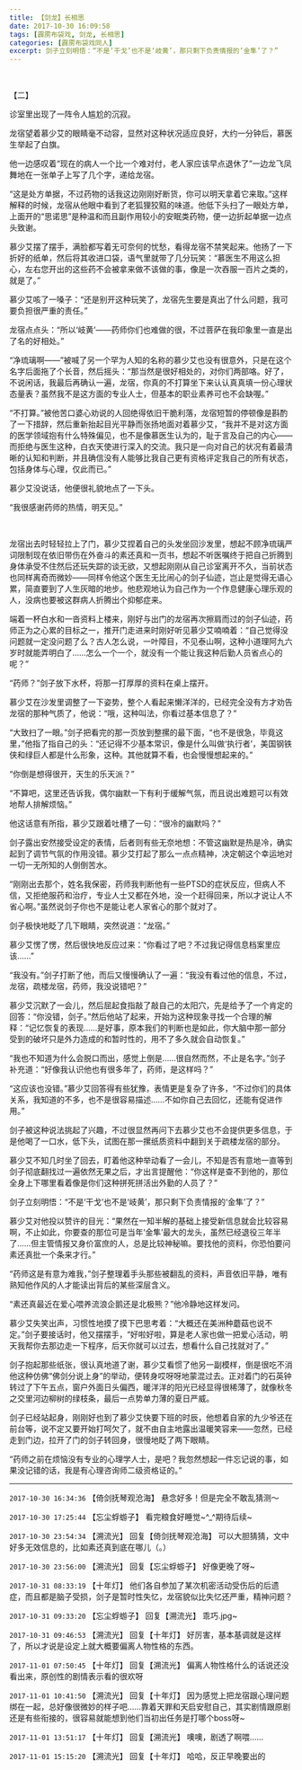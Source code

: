 ```yaml
---
title: 【剑龙】长相思
date: 2017-10-30 16:09:58
tags: [霹雳布袋戏, 剑龙, 长相思]
categories: [霹雳布袋戏同人]
excerpt: 剑子立刻明悟：“不是‘干戈’也不是‘岐黄’，那只剩下负责情报的‘金隼’了？”
---
```


<p dir="ltr"  ><br /></p> 
<p dir="ltr"  >【二】</p> 
<p dir="ltr"  >诊室里出现了一阵令人尴尬的沉寂。</p> 
<p dir="ltr"  >龙宿望着慕少艾的眼睛毫不动容，显然对这种状况适应良好，大约一分钟后，慕医生举起了白旗。</p> 
<p dir="ltr"  >他一边感叹着“现在的病人一个比一个难对付，老人家应该早点退休了”一边龙飞凤舞地在一张单子上写了几个字，递给龙宿。</p> 
<p dir="ltr"  >“这是处方单据，不过药物的话我这边刚刚好断货，你可以明天拿着它来取。”这样解释的时候，龙宿从他眼中看到了老狐狸狡黠的味道。他低下头扫了一眼处方单，上面开的“思诺思”是种温和而且副作用较小的安眠类药物，便一边折起单据一边点头致谢。</p> 
<p dir="ltr"  >慕少艾摆了摆手，满脸都写着无可奈何的忧愁，看得龙宿不禁笑起来。他扬了一下折好的纸单，然后将其收进口袋，语气里就带了几分玩笑：“慕医生不用这么担心，左右您开出的这些药不会被拿来做不该做的事，像是一次吞服一百片之类的，就是了。”</p> 
<p dir="ltr"  >慕少艾咳了一嗓子：“还是别开这种玩笑了，龙宿先生要是真出了什么问题，我可要负担很严重的责任。”</p> 
<p dir="ltr"  >龙宿点点头：“所以‘岐黄’——药师你们也难做的很，不过菩萨在我印象里一直是出了名的好相处。”</p> 
<p dir="ltr"  >“净琉璃啊——”被喊了另一个罕为人知的名称的慕少艾也没有很意外，只是在这个名字后面拖了个长音，然后摇头：“那当然是很好相处的，对你们两部咯。好了，不说闲话，我最后再确认一遍，龙宿，你真的不打算坐下来认认真真填一份心理状态量表？虽然我不是这方面的专业人士，但基本的职业素养可也不会缺喔。”</p> 
<p dir="ltr"  >“不打算。”被他苦口婆心劝说的人回绝得依旧干脆利落，龙宿短暂的停顿像是斟酌了一下措辞，然后重新抬起目光平静而张扬地面对着慕少艾，“我并不是对这方面的医学领域抱有什么特殊偏见，也不是像慕医生认为的，耻于言及自己的内心——而拒绝与医生这种，白衣天使进行深入的交流。我只是一向对自己的状况有着最清晰的认知和判断，并且确信没有人能够比我自己更有资格评定我自己的所有状态，包括身体与心理，仅此而已。”</p> 
<p dir="ltr"  >慕少艾没说话，他便很礼貌地点了一下头。</p> 
<p dir="ltr"  >“我很感谢药师的热情，明天见。”</p> 
<p dir="ltr"  >&nbsp;</p> 
<p dir="ltr"  >龙宿出去时轻轻拉上了门，慕少艾捏着自己的头发坐回沙发里，想起不顾净琉璃严词限制现在依旧带伤在外奋斗的素还真和一页书，想起不听医嘱终于把自己折腾到身体承受不住然后还玩失踪的谈无欲，又想起刚刚从自己诊室离开不久，当前状态也同样离奇而微妙——同样令他这个医生无比闹心的剑子仙迹，岂止是觉得无语心累，简直要到了人生灰暗的地步。他悲观地认为自己作为一个作息健康心理乐观的人，没病也要被这群病人折腾出个抑郁症来。</p> 
<p dir="ltr"  >端着一杯白水和一沓资料上楼来，刚好与出门的龙宿再次擦肩而过的剑子仙迹，药师正为之心累的目标之一，推开门走进来时刚好听见慕少艾喃喃着：“自己觉得没问题就一定没问题了么？古人怎么说，一叶障目，不见泰山啊，这种小道理阿九六岁时就能弄明白了……怎么一个一个，就没有一个能让我这种后勤人员省点心的呢？”</p> 
<p dir="ltr"  >“药师？”剑子放下水杯，将那一打厚厚的资料在桌上摆开。</p> 
<p dir="ltr"  >慕少艾在沙发里调整了一下姿势，整个人看起来懒洋洋的，已经完全没有方才劝告龙宿的那种气质了，他说：“哦，这种叫法，你看过基本信息了？”</p> 
<p dir="ltr"  >“大致扫了一眼。”剑子把看完的那一页放到整摞的最下面，“也不是很急，毕竟这里，”他指了指自己的头：“还记得不少基本常识，像是什么叫做‘执行者’，美国钢铁侠和绿巨人都是什么形象，这种。其他就算不看，也会慢慢想起来的。”</p> 
<p dir="ltr"  >“你倒是想得很开，天生的乐天派？”</p> 
<p dir="ltr"  >“不算吧，这里还告诉我，偶尔幽默一下有利于缓解气氛，而且说出难题可以有效地帮人排解烦恼。”</p> 
<p dir="ltr"  >他这话意有所指，慕少艾跟着吐槽了一句：“很冷的幽默吗？”</p> 
<p dir="ltr"  >剑子露出安然接受设定的表情，后者则有些无奈地想：不管这幽默是热是冷，确实起到了调节气氛的作用没错。慕少艾打起了那么一点点精神，决定朝这个幸运地对一切一无所知的人倒倒苦水。</p> 
<p dir="ltr"  >“刚刚出去那个，姓名我保密，药师我判断他有一些PTSD的症状反应，但病人不信，又拒绝服药和治疗，专业人士又都在外地，没一个赶得回来，所以才说让人不省心啊。”虽然说剑子你也不是能让老人家省心的那个就对了。</p> 
<p dir="ltr"  >剑子极快地眨了几下眼睛，突然说道：“龙宿。”</p> 
<p dir="ltr"  >慕少艾愣了愣，然后很快地反应过来：“你看过了吧？不过我记得信息档案里应该……”</p> 
<p dir="ltr"  >“我没有。”剑子打断了他，而后又慢慢确认了一遍：“我没有看过他的信息，不过，龙宿，疏楼龙宿，药师，我没说错吧？”</p> 
<p dir="ltr"  >慕少艾沉默了一会儿，然后屈起食指敲了敲自己的太阳穴，先是给予了一个肯定的回答：“你没错，剑子。”然后他站了起来，开始为这种现象寻找一个合理的解释：“记忆恢复的表现……是好事，原本我们的判断也是如此，你大脑中那一部分受到的破坏只是外力造成的和暂时性的，用不了多久就会自动恢复。”</p> 
<p dir="ltr"  >“我也不知道为什么会脱口而出，感觉上倒是……很自然而然，不止是名字。”剑子补充道：“好像我认识他也有很多年了，药师，是这样吗？”</p> 
<p dir="ltr"  >“这应该也没错。”慕少艾回答得有些犹豫，表情更是复杂了许多，“不过你们的具体关系，我知道的不多，也不是很容易描述……不如你自己去回忆，还能有促进作用。”</p> 
<p dir="ltr"  >剑子被这种说法挑起了兴趣，不过很显然再问下去慕少艾也不会提供更多信息，于是他喝了一口水，低下头，试图在那一摞纸质资料中翻到关于疏楼龙宿的部分。</p> 
<p dir="ltr"  >慕少艾不知几时坐了回去，盯着他这种举动看了一会儿，不知是否有意地一直等到剑子彻底翻找过一遍依然无果之后，才出言提醒他：“你这样是查不到他的，那位全身上下哪里看着像是你们这种拼死拼活出外勤的人员了？”</p> 
<p dir="ltr"  >剑子立刻明悟：“不是‘干戈’也不是‘岐黄’，那只剩下负责情报的‘金隼’了？”</p> 
<p dir="ltr"  >慕少艾对他投以赞许的目光：“果然在一知半解的基础上接受新信息就会比较容易啊，不止如此，你要查的那位可是当年‘金隼’最大的龙头，虽然已经退役三年半了……但主管情报又身价富庶的人，总是比较神秘嘛。要找他的资料，你恐怕要问素还真批一个条来才行。”</p> 
<p dir="ltr"  >“药师这是有意为难我，”剑子整理着手头那些被翻乱的资料，声音依旧平静，唯有熟知他作风的人才能读出背后的某些深层含义。</p> 
<p dir="ltr"  >“素还真最近在爱心喂养流浪企鹅还是北极熊？”他冷静地这样发问。</p> 
<p dir="ltr"  >慕少艾失笑出声，习惯性地摸了摸下巴思考着：“大概还在美洲种蘑菇也说不定。”剑子要接话时，他又摆摆手，“好啦好啦，算是老人家也做一把爱心活动，明天我帮你去那边走一下程序，后天你就可以过去，想看什么自己找就对了。”</p> 
<p dir="ltr"  >剑子抱起那些纸张，很认真地道了谢，慕少艾看惯了他另一副模样，倒是很吃不消他这种仿佛“佛剑分说上身”的举动，便转身哎呀呀地蒙混过去。正对着门的石英钟转过了下午五点，窗户外面日头偏西，暖洋洋的阳光已经显得很稀薄了，就像秋冬之交里河边柳树的绿枝条，最后一点势单力薄的夏日严威。</p> 
<p dir="ltr"  >剑子已经站起身，刚刚好也到了慕少艾快要下班的时辰，他想着自家的九少爷还在前台等，说不定又要开始打呵欠了，就不由自主地露出温暖笑容来——忽然，已经走到门边，拉开了门的剑子转回身，很慢地眨了两下眼睛。</p> 
<p dir="ltr"  >“药师之前在烦恼没有专业的心理学人士，是吧？我忽然想起一件忘记说的事，如果没记错的话，我是有心理咨询师二级资格证的。”</p>

<!-- more -->

---

`2017-10-30 16:34:36` 【倚剑抚琴观沧海】 悬念好多！但是完全不敢乱猜测～

`2017-10-30 17:25:44` 【忘尘蜉蝣子】 看完粮食好睡觉~^\_^期待后续~

`2017-10-30 23:54:34` 【溯流光】 回复【倚剑抚琴观沧海】 可以大胆猜猜，文中好多无效信息的，比如素还真到底在哪儿（。）

`2017-10-30 23:56:00` 【溯流光】 回复【忘尘蜉蝣子】 好像更晚了呀~

`2017-10-31 08:33:19` 【十年灯】 他们各自参加了某次机密活动受伤后的后遗症，而且都是脑子受损，剑子是暂时性失忆，龙宿貌似比失忆还严重，精神问题？

`2017-10-31 09:33:20` 【忘尘蜉蝣子】 回复【溯流光】 乖巧.jpg~

`2017-10-31 09:46:53` 【溯流光】 回复【十年灯】 好厉害，基本基调就是这样了，所以才说是设定上就大概要偏离人物性格的东西。

`2017-11-01 07:50:45` 【十年灯】 回复【溯流光】 偏离人物性格什么的话说还没看出来，原创性的剧情表示看的很欢呀

`2017-11-01 10:41:50` 【溯流光】 回复【十年灯】 因为感觉上把龙宿跟心理问题绑在一起，总好像很微妙的样子吧……靠着天罪和天启安慰自己，其实剧情跟原剧还是有些衔接的，很容易就能想到他们当初出任务是打哪个boss呀~

`2017-11-01 13:51:17` 【十年灯】 回复【溯流光】 噢噢，剧透了啊喂……

`2017-11-01 15:15:20` 【溯流光】 回复【十年灯】 哈哈，反正早晚要出的
